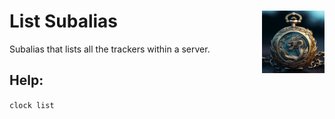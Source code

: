 <h1>List Subalias<img align="right" src="../../Data/main.png" width="100px"></h1>

Subalias that lists all the trackers within a server.

## Help:
`clock list`